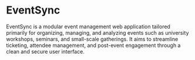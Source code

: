 # EventSync
EventSync is a modular event management web application tailored primarily for organizing, managing, and analyzing events such as university workshops, seminars, and small-scale gatherings. It aims to streamline ticketing, attendee management, and post-event engagement through a clean and secure user interface.
